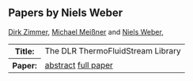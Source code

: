 ## Papers by Niels Weber
<table><a href="/proceedings/authors/DirkZimmer">Dirk Zimmer</a>, <a href="/proceedings/authors/MichaelMeissner">Michael Meißner</a> and <a href="/proceedings/authors/NielsWeber">Niels Weber</a>, </td>
</tr>
<tr><th>Title:</th>
<td>The DLR ThermoFluidStream Library</td>
</tr>
<tr><th>Paper:</th>
<td><a href="/abstracts/abstract_3A_5">abstract</a> <a href="/proceedings/papers/Modelica2021session3A_paper5.pdf">full paper</a></td>
</tr>
</table>